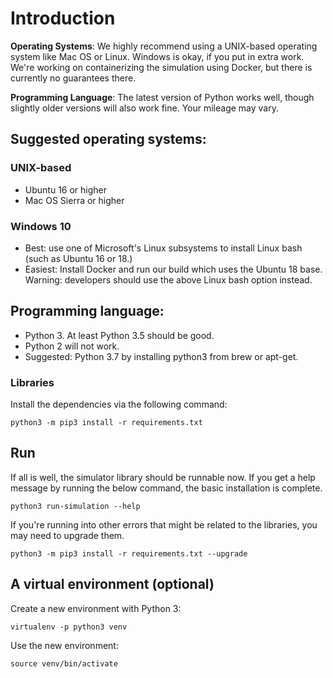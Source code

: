 # Introduction

**Operating Systems**: We highly recommend using a UNIX-based operating system like Mac OS or Linux. Windows is okay, if you put in extra work. We're working on containerizing the simulation using Docker, but there is currently no guarantees there. 

**Programming Language**: The latest version of Python works well, though slightly older versions will also work fine. Your mileage may vary. 

## Suggested operating systems: 

### UNIX-based

- Ubuntu 16 or higher
- Mac OS Sierra or higher

### Windows 10 

- Best: use one of Microsoft's Linux subsystems to install Linux bash (such as Ubuntu 16 or 18.) 
- Easiest: Install Docker and run our build which uses the Ubuntu 18 base. Warning: developers should use the above Linux bash option instead. 


## Programming language: 
- Python 3. At least Python 3.5 should be good.
- Python 2 will not work.
- Suggested: Python 3.7 by installing python3 from brew or apt-get. 


### Libraries

Install the dependencies via the following command:

`python3 -m pip3 install -r requirements.txt` 

## Run

If all is well, the simulator library should be runnable now. If you get a help message by running the below command, the basic installation is complete. 

`python3 run-simulation --help`

If you're running into other errors that might be related to the libraries, you may need to
 upgrade them. 
 
 `python3 -m pip3 install -r requirements.txt --upgrade` 

## A virtual environment (optional)

Create a new environment with Python 3: 

`virtualenv -p python3 venv`

Use the new environment:

`source venv/bin/activate`

